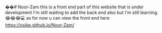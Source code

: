 ��#   N o o r - Z a m 
this is a front end part of this website that is under development 
I'm still waiting to add the back end also but I'm still learning 😂😂😂💻
as for now u can view the front end here https://osike.github.io/Noor-Zam/

 
 
